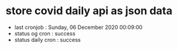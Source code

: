 # store covid daily api as json data

- last cronjob : Sunday, 06 December 2020 00:09:00
- status og cron : success
- status daily cron : success
      
      
